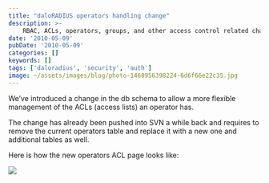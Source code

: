 ```yaml
---
title: "daloRADIUS operators handling change"
description: >-
    RBAC, ACLs, operators, groups, and other access control related changes in daloRADIUS
date: '2010-05-09'
pubDate: '2010-05-09'
categories: []
keywords: []
tags: ['daloradius', 'security', 'auth']
image: ~/assets/images/blog/photo-1468956398224-6d6f66e22c35.jpg
---
```


We’ve introduced a change in the db schema to allow a more flexible management of the ACLs (access lists) an operator has.

The change has already been pushed into SVN a while back and requires to remove the current operators table and replace it with a new one and additional tables as well.

Here is how the new operators ACL page looks like:

![](https://web.archive.org/web/20140703103035im_/http://www.daloradius.com/images/screenshots/new-feature_operators-acl-schema-change.png)